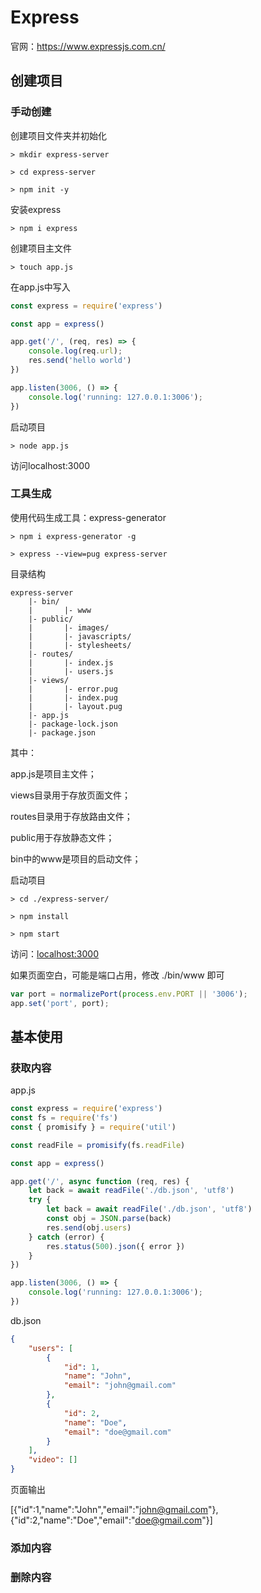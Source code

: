 # Express

官网：<https://www.expressjs.com.cn/>







## 创建项目

### 手动创建

创建项目文件夹并初始化

```
> mkdir express-server

> cd express-server

> npm init -y
```

安装express

```
> npm i express 
```

创建项目主文件

```
> touch app.js
```

在app.js中写入

```js
const express = require('express')

const app = express()

app.get('/', (req, res) => {
    console.log(req.url);
    res.send('hello world')
})

app.listen(3006, () => {
    console.log('running: 127.0.0.1:3006');
})
```

启动项目

```
> node app.js
```

访问localhost:3000

### 工具生成

使用代码生成工具：express-generator

```
> npm i express-generator -g
```

```
> express --view=pug express-server
```

目录结构

```
express-server
    |- bin/
    |		|- www
    |- public/
    |		|- images/
    |		|- javascripts/
    |		|- stylesheets/
    |- routes/
    |		|- index.js
    |		|- users.js
    |- views/
    |		|- error.pug
    |		|- index.pug
    |		|- layout.pug
    |- app.js
    |- package-lock.json
    |- package.json          

```

其中：

app.js是项目主文件；

views目录用于存放页面文件；

routes目录用于存放路由文件；

public用于存放静态文件；

bin中的www是项目的启动文件；

启动项目

```
> cd ./express-server/

> npm install

> npm start
```

访问：<localhost:3000>

如果页面空白，可能是端口占用，修改 ./bin/www 即可

```js
var port = normalizePort(process.env.PORT || '3006');
app.set('port', port);
```


## 基本使用

### 获取内容

app.js

```js
const express = require('express')
const fs = require('fs')
const { promisify } = require('util')

const readFile = promisify(fs.readFile)

const app = express()

app.get('/', async function (req, res) {
    let back = await readFile('./db.json', 'utf8')
    try {
        let back = await readFile('./db.json', 'utf8')
        const obj = JSON.parse(back)
        res.send(obj.users)
    } catch (error) {
        res.status(500).json({ error })
    }
})

app.listen(3006, () => {
    console.log('running: 127.0.0.1:3006');
})
```

db.json

```json
{
    "users": [
        {
            "id": 1,
            "name": "John",
            "email": "john@gmail.com"
        },
        {
            "id": 2,
            "name": "Doe",
            "email": "doe@gmail.com"
        }
    ],
    "video": []
}
```

页面输出

[{"id":1,"name":"John","email":"john@gmail.com"},{"id":2,"name":"Doe","email":"doe@gmail.com"}]

### 添加内容



### 删除内容





